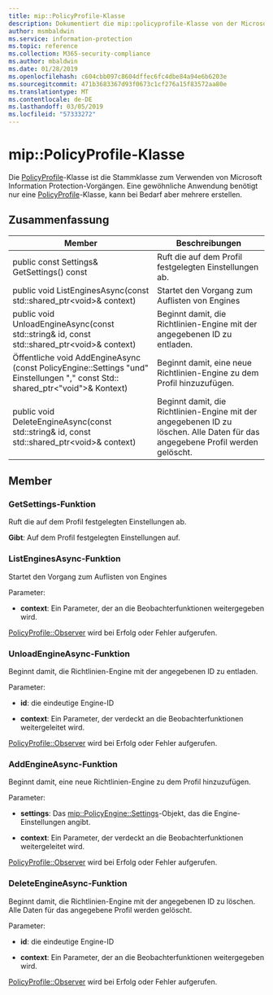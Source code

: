 ```yaml
---
title: mip::PolicyProfile-Klasse
description: Dokumentiert die mip::policyprofile-Klasse von der Microsoft Information Protection (MIP) SDK.
author: msmbaldwin
ms.service: information-protection
ms.topic: reference
ms.collection: M365-security-compliance
ms.author: mbaldwin
ms.date: 01/28/2019
ms.openlocfilehash: c604cbb097c8604dffec6fc4dbe84a94e6b6203e
ms.sourcegitcommit: 471b3683367d93f0673c1cf276a15f83572aa80e
ms.translationtype: MT
ms.contentlocale: de-DE
ms.lasthandoff: 03/05/2019
ms.locfileid: "57333272"
---
```

# <a name="class-mippolicyprofile"></a>mip::PolicyProfile-Klasse 
Die [PolicyProfile](class_mip_policyprofile.md)-Klasse ist die Stammklasse zum Verwenden von Microsoft Information Protection-Vorgängen. Eine gewöhnliche Anwendung benötigt nur eine [PolicyProfile](class_mip_policyprofile.md)-Klasse, kann bei Bedarf aber mehrere erstellen.
  
## <a name="summary"></a>Zusammenfassung
 Member                        | Beschreibungen                                
--------------------------------|---------------------------------------------
public const Settings& GetSettings() const  |  Ruft die auf dem Profil festgelegten Einstellungen ab.
public void ListEnginesAsync(const std::shared_ptr\<void\>& context)  |  Startet den Vorgang zum Auflisten von Engines
public void UnloadEngineAsync(const std::string& id, const std::shared_ptr\<void\>& context)  |  Beginnt damit, die Richtlinien-Engine mit der angegebenen ID zu entladen.
Öffentliche void AddEngineAsync (const PolicyEngine::Settings "und" Einstellungen "," const Std:: shared_ptr\<"void"\>& Kontext)  |  Beginnt damit, eine neue Richtlinien-Engine zu dem Profil hinzuzufügen.
public void DeleteEngineAsync(const std::string& id, const std::shared_ptr\<void\>& context)  |  Beginnt damit, die Richtlinien-Engine mit der angegebenen ID zu löschen. Alle Daten für das angegebene Profil werden gelöscht.
  
## <a name="members"></a>Member
  
### <a name="getsettings-function"></a>GetSettings-Funktion
Ruft die auf dem Profil festgelegten Einstellungen ab.

  
**Gibt**: Auf dem Profil festgelegten Einstellungen auf.
  
### <a name="listenginesasync-function"></a>ListEnginesAsync-Funktion
Startet den Vorgang zum Auflisten von Engines

Parameter:  
* **context**: Ein Parameter, der an die Beobachterfunktionen weitergegeben wird. 


[PolicyProfile::Observer](class_mip_policyprofile_observer.md) wird bei Erfolg oder Fehler aufgerufen.
  
### <a name="unloadengineasync-function"></a>UnloadEngineAsync-Funktion
Beginnt damit, die Richtlinien-Engine mit der angegebenen ID zu entladen.

Parameter:  
* **id**: die eindeutige Engine-ID 


* **context**: Ein Parameter, der verdeckt an die Beobachterfunktionen weitergeleitet wird. 


[PolicyProfile::Observer](class_mip_policyprofile_observer.md) wird bei Erfolg oder Fehler aufgerufen.
  
### <a name="addengineasync-function"></a>AddEngineAsync-Funktion
Beginnt damit, eine neue Richtlinien-Engine zu dem Profil hinzuzufügen.

Parameter:  
* **settings**: Das [mip::PolicyEngine::Settings](class_mip_policyengine_settings.md)-Objekt, das die Engine-Einstellungen angibt. 


* **context**: Ein Parameter, der verdeckt an die Beobachterfunktionen weitergeleitet wird. 


[PolicyProfile::Observer](class_mip_policyprofile_observer.md) wird bei Erfolg oder Fehler aufgerufen.
  
### <a name="deleteengineasync-function"></a>DeleteEngineAsync-Funktion
Beginnt damit, die Richtlinien-Engine mit der angegebenen ID zu löschen. Alle Daten für das angegebene Profil werden gelöscht.

Parameter:  
* **id**: die eindeutige Engine-ID 


* **context**: Ein Parameter, der an die Beobachterfunktionen weitergegeben wird. 


[PolicyProfile::Observer](class_mip_policyprofile_observer.md) wird bei Erfolg oder Fehler aufgerufen.
